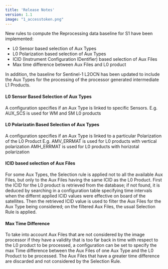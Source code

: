```yaml
---
title: 'Release Notes'
version: 1.1
image: "1_accesstoken.png"
---
```

New rules to compute the Reprocessing data baseline for S1 have been implemented:
- L0 Sensor based selection of Aux Types
- L0 Polarization based selection of Aux Types
- ICID (Instrument Configuration IDentifier) based selection of Aux Files
- Max time difference between Aux Files and L0 product

In addition, the baseline for Sentinel-1 L2OCN has been updated to include the Aux Types for the processing of the processor generated intermediate L1 Products.

#### L0 Sensor Based Selection of Aux Types
A configuration specifies if an Aux Type is linked to specific Sensors.
E.g. AUX_SCS is used for WM and SM L0 products

#### L0 Polarizatin Based Selection of Aux Types
A configuration specifies if an Aux Type is linked to a particular Polarization of the L0 Product
E.g. AMV_ERRMAT is used for L0 products with vertical polarization
AMH_ERRMAT is used for L0 products with horizotal polarization

#### ICID based selection of Aux Files
For some Aux Types, the Selection rule is applied not to all the available Aux Files, but only to the Aux Files having the same ICID as the L0 Product.
First the ICID for the L0 product is retrieved from the database; if not found, it is deduced by searching in a configuration table specifying time intervals when the differnt applied ICID values were effective on board of the satellites.
Then the retrieved ICID value is used to filter the Aux Files for the Aux Type being considered; on the filtered Aux Files, the usual Selection Rule is applied.

#### Max Time Difference 
To take into account Aux Files that are not considered by the image processor if they have a validity that is too far back in time with respect to the L0 product to be processed, a configuration can be set to specify the max Time difference between the Aux Files of one Aux Type and the L0 Product to be processed.
The Aux Files that have a greater time difference are discarded and not considered by the Selection Rule.

